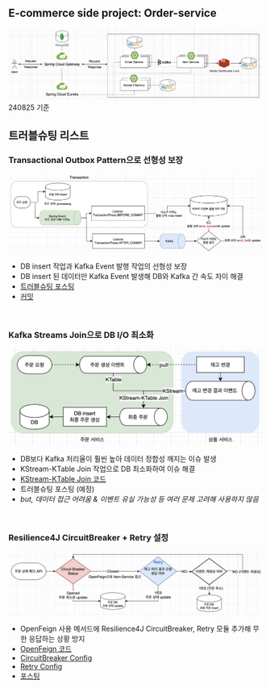 ## E-commerce side project: Order-service

![](/_img/e_commerce_240825.png)
240825 기준
<br>

## 트러블슈팅 리스트

### Transactional Outbox Pattern으로 선형성 보장

![](/_img/transactional_outbox_pattern.png)
- DB insert 작업과 Kafka Event 발행 작업의 선형성 보장
- DB insert 된 데이터만 Kafka Event 발생해 DB와 Kafka 간 속도 차이 해결
- [트러블슈팅 포스팅](https://medium.com/@im_zero/transactional-outbox-pattern%EC%9C%BC%EB%A1%9C-%EC%9D%B4%EB%B2%A4%ED%8A%B8-%EB%B0%9C%ED%96%89-%EB%B3%B4%EC%9E%A5%ED%95%98%EA%B8%B0-0f2e045b2e50)
- [커밋](https://github.com/imzero238/Order-service/commit/6d4fcc6f6b19882117ef7f42369ba689ca535034)
<br>

### Kafka Streams Join으로 DB I/O 최소화

![](/_img/kstream_ktable_join.png)

- DB보다 Kafka 처리율이 훨씬 높아 데이터 정합성 깨지는 이슈 발생
- KStream-KTable Join 작업으로 DB 최소화하여 이슈 해결
- [KStream-KTable Join 코드](https://github.com/imzero238/Order-service/blob/master/src/main/java/com/ecommerce/orderservice/kafka/config/streams/KStreamKTableJoinConfig.java)
- 트러블슈팅 포스팅 (예정)
- *but, 데이터 접근 어려움 & 이벤트 유실 가능성 등 여러 문제 고려해 사용하지 않음*
<br>

### Resilience4J CircuitBreaker + Retry 설정

![](/_img/circuit-breaker-retry.png)

- OpenFeign 사용 메서드에 Resilience4J CircuitBreaker, Retry 모듈 추가해 무한 응답하는 상황 방지
- [OpenFeign 코드](https://github.com/imzero238/Order-service/blob/master/src/main/java/com/ecommerce/orderservice/openfeign/ItemServiceClient.java)
- [CircuitBreaker Config](https://github.com/imzero238/Order-service/blob/master/src/main/java/com/ecommerce/orderservice/resilience4j/Resilience4jCircuitBreakerConfig.java)
- [Retry Config](https://github.com/imzero238/Order-service/blob/master/src/main/java/com/ecommerce/orderservice/resilience4j/Resilience4jRetryConfig.java)
- [포스팅](https://medium.com/@im_zero/resilience4j-retry-circuitbreaker-%EC%A0%81%EC%9A%A9%ED%95%98%EA%B8%B0-a60d06a46c54)

